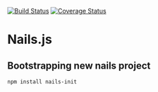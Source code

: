 [![Build Status](https://travis-ci.org/Vincit/nails.js.svg?branch=master)](https://travis-ci.org/Vincit/nails.js) [![Coverage Status](https://coveralls.io/repos/Vincit/nails.js/badge.svg?branch=master&service=github)](https://coveralls.io/github/Vincit/nails.js?branch=master)

# Nails.js

## Bootstrapping new nails project

    npm install nails-init

